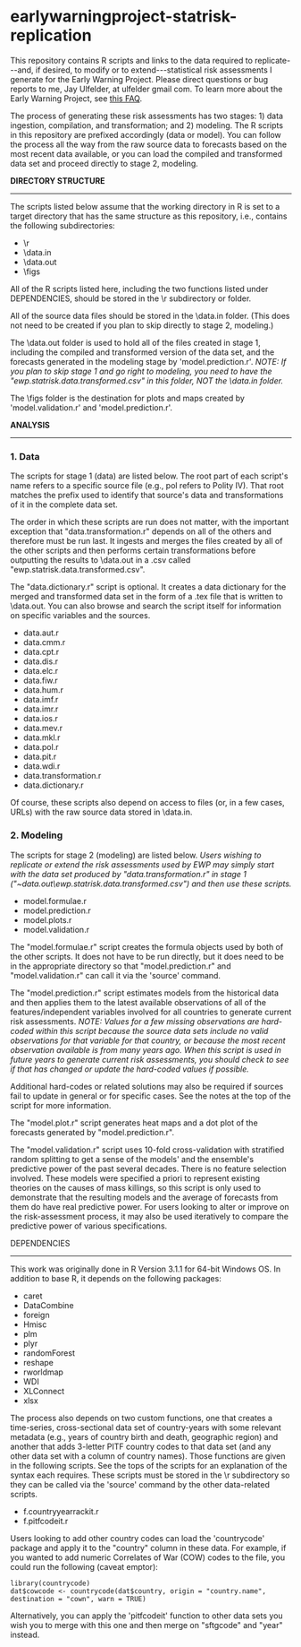 earlywarningproject-statrisk-replication
========================================

This repository contains R scripts and links to the data required to replicate---and, if desired, to modify or to extend---statistical risk assessments I generate for the Early Warning Project. Please direct questions or bug reports to me, Jay Ulfelder, at ulfelder <at> gmail <dot> com. To learn more about the Early Warning Project, see [this FAQ](http://cpgearlywarning.wordpress.com/about/frequently-asked-questions/).

The process of generating these risk assessments has two stages: 1) data ingestion, compilation, and transformation; and 2) modeling. The R scripts in this repository are prefixed accordingly (data or model). You can follow the process all the way from the raw source data to forecasts based on the most recent data available, or you can load the compiled and transformed data set and proceed directly to stage 2, modeling.

__DIRECTORY STRUCTURE__
_______________________

The scripts listed below assume that the working directory in R is set to a target directory that has the same structure as this repository, i.e., contains the following subdirectories:

* \r
* \data.in
* \data.out
* \figs

All of the R scripts listed here, including the two functions listed under DEPENDENCIES, should be stored in the \r subdirectory or folder.

All of the source data files should be stored in the \data.in folder. (This does not need to be created if you plan to skip directly to stage 2, modeling.)

The \data.out folder is used to hold all of the files created in stage 1, including the compiled and transformed version of the data set, and the forecasts generated in the modeling stage by 'model.prediction.r'. *NOTE: If you plan to skip stage 1 and go right to modeling, you need to have the "ewp.statrisk.data.transformed.csv" in this folder, NOT the \data.in folder.*

The \figs folder is the destination for plots and maps created by 'model.validation.r' and 'model.prediction.r'.

__ANALYSIS__
____________

### 1. Data

The scripts for stage 1 (data) are listed below. The root part of each script's name refers to a specific source file (e.g., pol refers to Polity IV). That root matches the prefix used to identify that source's data and transformations of it in the complete data set.

The order in which these scripts are run does not matter, with the important exception that "data.transformation.r" depends on all of the others and therefore must be run last. It ingests and merges the files created by all of the other scripts and then performs certain transformations before outputting the results to \data.out in a .csv called "ewp.statrisk.data.transformed.csv".

The "data.dictionary.r" script is optional. It creates a data dictionary for the merged and transformed data set in the form of a .tex file that is written to \data.out. You can also browse and search the script itself for information on specific variables and the sources.

* data.aut.r
* data.cmm.r
* data.cpt.r
* data.dis.r
* data.elc.r
* data.fiw.r
* data.hum.r
* data.imf.r
* data.imr.r
* data.ios.r
* data.mev.r
* data.mkl.r
* data.pol.r
* data.pit.r
* data.wdi.r
* data.transformation.r
* data.dictionary.r

Of course, these scripts also depend on access to files (or, in a few cases, URLs) with the raw source data stored in \data.in. 

### 2. Modeling

The scripts for stage 2 (modeling) are listed below. *Users wishing to replicate or extend the risk assessments used by EWP may simply start with the data set produced by "data.transformation.r" in stage 1 ("~data.out\ewp.statrisk.data.transformed.csv") and then use these scripts.*

* model.formulae.r
* model.prediction.r
* model.plots.r
* model.validation.r

The "model.formulae.r" script creates the formula objects used by both of the other scripts. It does not have to be run directly, but it does need to be in the appropriate directory so that "model.prediction.r" and "model.validation.r" can call it via the 'source' command.

The "model.prediction.r" script estimates models from the historical data and then applies them to the latest available observations of all of the features/independent variables involved for all countries to generate current risk assessments. *NOTE: Values for a few missing observations are hard-coded within this script because the source data sets include no valid observations for that variable for that country, or because the most recent observation available is from many years ago. When this script is used in future years to generate current risk assessments, you should check to see if that has changed or update the hard-coded values if possible.*

Additional hard-codes or related solutions may also be required if sources fail to update in general or for specific cases. See the notes at the top of the script for more information.

The "model.plot.r" script generates heat maps and a dot plot of the forecasts generated by "model.prediction.r".

The "model.validation.r" script uses 10-fold cross-validation with stratified random splitting to get a sense of the models' and the ensemble's predictive power of the past several decades. There is no feature selection involved. These models were specified a priori to represent existing theories on the causes of mass killings, so this script is only used to demonstrate that the resulting models and the average of forecasts from them do have real predictive power. For users looking to alter or improve on the risk-assessment process, it may also be used iteratively to compare the predictive power of various specifications.

DEPENDENCIES
____________

This work was originally done in R Version 3.1.1 for 64-bit Windows OS. In addition to base R, it depends on the following packages:

* caret
* DataCombine
* foreign
* Hmisc
* plm
* plyr
* randomForest
* reshape
* rworldmap
* WDI
* XLConnect
* xlsx

The process also depends on two custom functions, one that creates a time-series, cross-sectional data set of country-years with some relevant metadata (e.g., years of country birth and death, geographic region) and another that adds 3-letter PITF country codes to that data set (and any other data set with a column of country names). Those functions are given in the following scripts. See the tops of the scripts for an explanation of the syntax each requires. These scripts must be stored in the \r subdirectory so they can be called via the 'source' command by the other data-related scripts.

* f.countryyearrackit.r
* f.pitfcodeit.r

Users looking to add other country codes can load the 'countrycode' package and apply it to the "country" column in these data. For example, if you wanted to add numeric Correlates of War (COW) codes to the file, you could run the following (caveat emptor):

    library(countrycode)
    dat$cowcode <- countrycode(dat$country, origin = "country.name", destination = "cown", warn = TRUE)

Alternatively, you can apply the 'pitfcodeit' function to other data sets you wish you to merge with this one and then merge on "sftgcode" and "year" instead.
